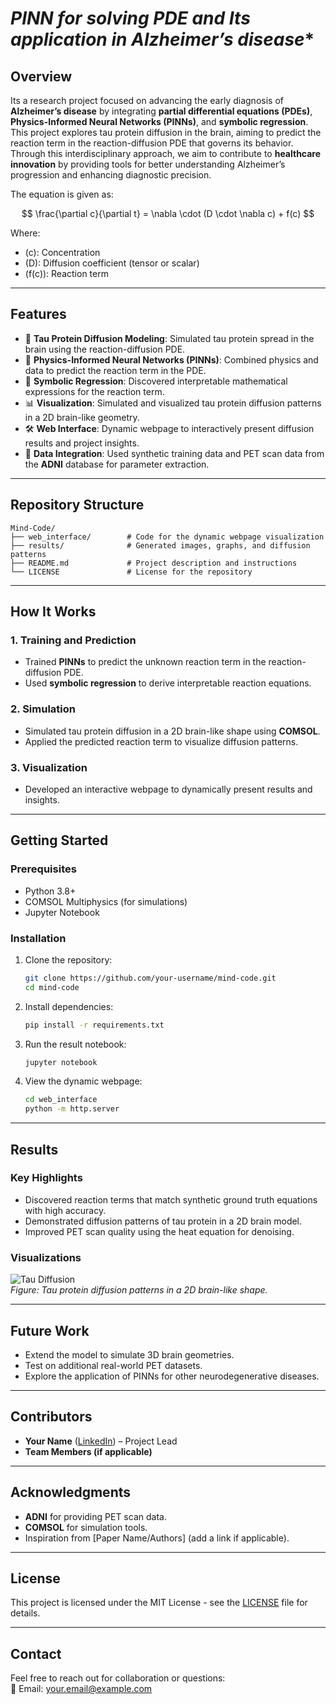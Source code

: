 # *PINN for solving PDE and Its application in Alzheimer’s disease**

## **Overview** 
Its a research project focused on advancing the early diagnosis of **Alzheimer’s disease** by integrating **partial differential equations (PDEs)**, **Physics-Informed Neural Networks (PINNs)**, and **symbolic regression**. This project explores tau protein diffusion in the brain, aiming to predict the reaction term in the reaction-diffusion PDE that governs its behavior.
Through this interdisciplinary approach, we aim to contribute to **healthcare innovation** by providing tools for better understanding Alzheimer’s progression and enhancing diagnostic precision.

The equation is given as:

$$
\frac{\partial c}{\partial t} = \nabla \cdot (D \cdot \nabla c) + f(c)
$$

Where:
- \(c\): Concentration
- \(D\): Diffusion coefficient (tensor or scalar)
- \(f(c)\): Reaction term

---

## **Features**
- 🧠 **Tau Protein Diffusion Modeling**: Simulated tau protein spread in the brain using the reaction-diffusion PDE.  
- 🤖 **Physics-Informed Neural Networks (PINNs)**: Combined physics and data to predict the reaction term in the PDE.  
- 🔬 **Symbolic Regression**: Discovered interpretable mathematical expressions for the reaction term.  
- 📊 **Visualization**: Simulated and visualized tau protein diffusion patterns in a 2D brain-like geometry.  
- 🛠️ **Web Interface**: Dynamic webpage to interactively present diffusion results and project insights.  
- 🧪 **Data Integration**: Used synthetic training data and PET scan data from the **ADNI** database for parameter extraction.  

---

## **Repository Structure**
```
Mind-Code/
├── web_interface/        # Code for the dynamic webpage visualization
├── results/              # Generated images, graphs, and diffusion patterns
├── README.md             # Project description and instructions
└── LICENSE               # License for the repository
```

---

## **How It Works**
### 1. **Training and Prediction**
- Trained **PINNs** to predict the unknown reaction term in the reaction-diffusion PDE.
- Used **symbolic regression** to derive interpretable reaction equations.

### 2. **Simulation**
- Simulated tau protein diffusion in a 2D brain-like shape using **COMSOL**.
- Applied the predicted reaction term to visualize diffusion patterns.

### 3. **Visualization**
- Developed an interactive webpage to dynamically present results and insights.

---

## **Getting Started**
### Prerequisites
- Python 3.8+
- COMSOL Multiphysics (for simulations)
- Jupyter Notebook

### Installation
1. Clone the repository:
   ```bash
   git clone https://github.com/your-username/mind-code.git
   cd mind-code
   ```
2. Install dependencies:
   ```bash
   pip install -r requirements.txt
   ```

3. Run the result notebook:
   ```bash
   jupyter notebook
   ```

4. View the dynamic webpage:
   ```bash
   cd web_interface
   python -m http.server
   ```

---

## **Results**
### Key Highlights
- Discovered reaction terms that match synthetic ground truth equations with high accuracy.
- Demonstrated diffusion patterns of tau protein in a 2D brain model.
- Improved PET scan quality using the heat equation for denoising.

### Visualizations
![Tau Diffusion](results/tau_diffusion.png)  
*Figure: Tau protein diffusion patterns in a 2D brain-like shape.*

---

## **Future Work**
- Extend the model to simulate 3D brain geometries.
- Test on additional real-world PET datasets.
- Explore the application of PINNs for other neurodegenerative diseases.

---

## **Contributors**
- **Your Name** ([LinkedIn](https://linkedin.com/in/your-profile)) – Project Lead
- **Team Members (if applicable)**  

---

## **Acknowledgments**
- **ADNI** for providing PET scan data.  
- **COMSOL** for simulation tools.  
- Inspiration from [Paper Name/Authors] (add a link if applicable).  

---

## **License**
This project is licensed under the MIT License - see the [LICENSE](LICENSE) file for details.

---

## **Contact**
Feel free to reach out for collaboration or questions:  
📧 Email: your.email@example.com  
